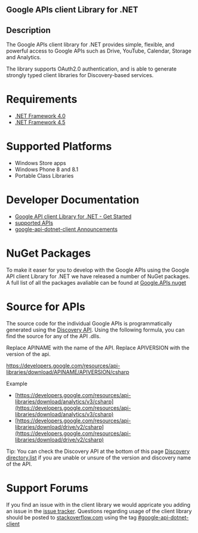 ## Google APIs client Library for .NET  ##

## Description ##
The Google APIs client library for .NET provides simple, flexible, and powerful access to Google APIs such as Drive, YouTube, Calendar, Storage and Analytics.

The library supports OAuth2.0 authentication, and is able to generate strongly typed client libraries for Discovery-based services.

Requirements 
=================================
* [.NET Framework 4.0](http://www.microsoft.com/en-us/download/details.aspx?id=17851)
* [.NET Framework 4.5](http://www.microsoft.com/en-us/download/details.aspx?id=30653)

Supported Platforms
=================================

* Windows Store apps
* Windows Phone 8 and 8.1
* Portable Class Libraries

Developer Documentation
=================================

* [Google API client Library for .NET - Get Started](https://developers.google.com/api-client-library/dotnet/get_started)
* [supported APIs](https://developers.google.com/api-client-library/dotnet/apis/)
* [google-api-dotnet-client Announcements](http://google-api-dotnet-client.blogspot.dk/)

NuGet Packages
=================================

To make it easer for you to develop with the Google APIs using the Google API client Library for .NET we have released a number of NuGet packages. A full list of all the packages avaliable can be found at [Google.APIs nuget](https://www.nuget.org/packages?q=google.apis&prerelease=true&sortOrder=relevance)

Source for APIs
=================================

The source code for the individual Google APIs is programmatically generated using the [Discovery API](https://developers.google.com/discovery/).  Using the following formula, you can find the source for any of the API .dlls.

Replace APINAME with the name of the API.
Replace APIVERSION with the version of the api.

https://developers.google.com/resources/api-libraries/download/APINAME/APIVERSION/csharp

Example

* [https://developers.google.com/resources/api-libraries/download/analytics/v3/csharp](https://developers.google.com/resources/api-libraries/download/analytics/v3/csharp)
* [https://developers.google.com/resources/api-libraries/download/drive/v2/csharp](https://developers.google.com/resources/api-libraries/download/drive/v2/csharp)

Tip: You can check the Discovery API at the bottom of this page  [Discovery directory.list](https://developers.google.com/discovery/v1/reference/apis/list) if you are unable or unsure of the version and discovery name of the API.

Support Forums
=================================
If you find an issue with in the client library we would appricate you adding an issue in the [issue tracker](https://github.com/google/google-api-dotnet-client/issues).
Questions regarding usage of the client library should be posted to [stackoverflow.com](http://stackoverflow.com/)  using the tag [#google-api-dotnet-client](http://stackoverflow.com/questions/tagged/google-api-dotnet-client)
